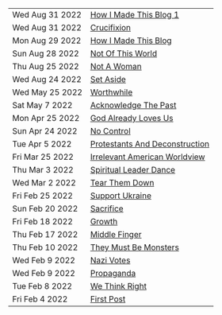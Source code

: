 |                 |                                                                         |
| --------------- | ----------------------------------------------------------------------- |
| Wed Aug 31 2022 | [How I Made This Blog 1](/posts/how-i-made-this-blog-1) |
| Wed Aug 31 2022 | [Crucifixion](/posts/crucifixion) |
| Mon Aug 29 2022 | [How I Made This Blog](/posts/how-i-made-this-blog) |
| Sun Aug 28 2022 | [Not Of This World](/posts/not-of-this-world) |
| Thu Aug 25 2022 | [Not A Woman](/posts/not-a-woman)                                       |
| Wed Aug 24 2022 | [Set Aside](/posts/set-aside)                                           |
| Wed May 25 2022 | [Worthwhile](/posts/worthwhile)                                         |
| Sat May 7 2022  | [Acknowledge The Past](/posts/acknowledge-the-past)                     |
| Mon Apr 25 2022 | [God Already Loves Us](/posts/god-already-loves-us)                     |
| Sun Apr 24 2022 | [No Control](/posts/no-control)                                         |
| Tue Apr 5 2022  | [Protestants And Deconstruction](/posts/protestants-and-deconstruction) |
| Fri Mar 25 2022 | [Irrelevant American Worldview](/posts/irrelevant-american-worldview)   |
| Thu Mar 3 2022  | [Spiritual Leader Dance](/posts/spiritual-leader-dance)                 |
| Wed Mar 2 2022  | [Tear Them Down](/posts/tear-them-down)                                 |
| Fri Feb 25 2022 | [Support Ukraine](/posts/support-ukraine)                               |
| Sun Feb 20 2022 | [Sacrifice](/posts/sacrifice)                                           |
| Fri Feb 18 2022 | [Growth](/posts/growth)                                                 |
| Thu Feb 17 2022 | [Middle Finger](/posts/middle-finger)                                   |
| Thu Feb 10 2022 | [They Must Be Monsters](/posts/they-must-be-monsters)                   |
| Wed Feb 9 2022  | [Nazi Votes](/posts/nazi-votes)                                         |
| Wed Feb 9 2022  | [Propaganda](/posts/propaganda)                                         |
| Tue Feb 8 2022  | [We Think Right](/posts/we-think-right)                                 |
| Fri Feb 4 2022  | [First Post](/posts/first-post)                                         |

